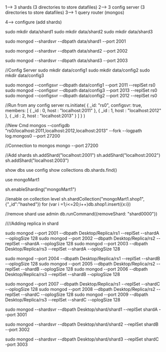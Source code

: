 1--> 3 shards (3 directories to store datafiles)
2--> 3 config server (3 directories to store datafiles)
3--> 1 query router (mongos)

4--> configure (add shards)

sudo mkdir data/shard1
sudo mkdir data/shard2
sudo mkdir data/shard3


sudo mongod --shardsvr --dbpath data/shard1  --port 2001 

sudo mongod --shardsvr --dbpath data/shard2 --port 2002 

sudo mongod --shardsvr --dbpath data/shard3 --port 2003

//Config Server
sudo mkdir data/config1
sudo mkdir data/config2
sudo mkdir data/config3

sudo mongod --configsvr --dbpath data/config1 --port 2011 --replSet rs0
sudo mongod --configsvr --dbpath data/config3 --port 2013 --replSet rs0
sudo mongod --configsvr --dbpath data/config2 --port 2012 --replSet rs0

//Run from any config server
rs.initiate(
  {
    _id: "rs0",
    configsvr: true,
    members: [
      { _id : 0, host : "localhost:2011" },
      { _id : 1, host : "localhost:2012" },
      { _id : 2, host : "localhost:2013" }
    ]
  }
)

//New Cmd
mongos --configdb "rs0/localhost:2011,localhost:2012,localhost:2013" --fork --logpath log.mongos0 --port 27200

//Connection to mongos
mongo --port 27200


//Add shards
sh.addShard("localhost:2001")
sh.addShard("localhost:2002")
sh.addShard("localhost:2003")


show dbs
use config
show collections
db.shards.find()


use mongoMart1

sh.enableSharding("mongoMart1")

//enable on collection level
sh.shardCollection("mongoMart1.shop1",{"_id":"hashed"})
for (var i =1;i<=20;i++)db.shop1.insert({x:i})

//remove shard
use admin
db.runCommand({removeShard: "shard0000"})



////Adding replica in shard

sudo mongod --port 2001 --dbpath Desktop/Replica/rs1 --replSet --shardA --oplogSize 128
sudo mongod --port 2002 --dbpath Desktop/Replica/rs2 --replSet --shardA --oplogSize 128
sudo mongod --port 2003 --dbpath Desktop/Replica/rs3 --replSet --shardA --oplogSize 128

sudo mongod --port 2004 --dbpath Desktop/Replica/rs1 --replSet --shardB --oplogSize 128
sudo mongod --port 2005 --dbpath Desktop/Replica/rs2 --replSet --shardB --oplogSize 128
sudo mongod --port 2006 --dbpath Desktop/Replica/rs3 --replSet --shardB --oplogSize 128

sudo mongod --port 2007 --dbpath Desktop/Replica/rs1 --replSet --shardC --oplogSize 128
sudo mongod --port 2008 --dbpath Desktop/Replica/rs2 --replSet --shardC --oplogSize 128
sudo mongod --port 2009 --dbpath Desktop/Replica/rs3 --replSet --shardC --oplogSize 128


sudo mongod --shardsvr --dbpath Desktop/shard/shard1 --replSet shardA --port 3001

sudo mongod --shardsvr --dbpath Desktop/shard/shard2 --replSet shardB --port 3002 

sudo mongod --shardsvr --dbpath Desktop/shard/shard3  --replSet shardC -port 3003
